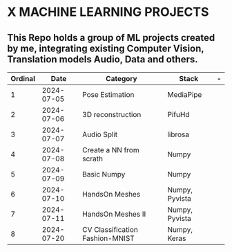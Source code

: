 # X MACHINE LEARNING PROJECTS

## This Repo holds a group of ML projects created by me, integrating existing Computer Vision, Translation models Audio, Data and others.

| Ordinal | Date       | Category                        | Stack          | -   |
| ------- | ---------- | ------------------------------- | -------------- | --- |
| 1       | 2024-07-05 | Pose Estimation                 | MediaPipe      |     |
| 2       | 2024-07-06 | 3D reconstruction               | PifuHd         |     |
| 3       | 2024-07-07 | Audio Split                     | librosa        |     |
| 4       | 2024-07-08 | Create a NN from scrath         | Numpy          |     |
| 5       | 2024-07-09 | Basic Numpy                     | Numpy          |     |
| 6       | 2024-07-10 | HandsOn Meshes                  | Numpy, Pyvista |     |
| 7       | 2024-07-11 | HandsOn Meshes II               | Numpy, Pyvista |     |
| 8       | 2024-07-20 | CV Classification Fashion-MNIST | Numpy, Keras   |     |
